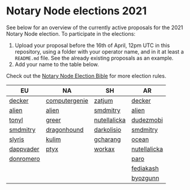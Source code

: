 # Notary Node elections 2021

See below for an overview of the currently active proposals for the 2021 Notary Node election.
To participate in the elections:

1. Upload your proposal before the 16th of April, 12pm UTC in this repository, using a folder with your operator name, and in it at least a `README.md` file. See the already existing proposals as an example.
2. Add your name to the table below.

Check out the [Notary Node Election Bible](https://github.com/KomodoPlatform/dPoW/blob/dev/doc/bible.md) for more election rules.

|   EU	|   NA	|   SH	|   AR	|
|---	|---	|---	|---	|
|[decker](decker/README.md)	|[computergenie](computergenie/README.md)	|[zatjum](zatjum/README.md)	|[decker](decker/README.md)	|
|[alien](alien/README.md)	|[alien](alien/README.md)	|[smdmitry](smdmitry/README.md)	|[alien](alien/README.md)	|
|[tonyl](tonyl/README.md)	|[greer](greer/README.md)	|	[nutellalicka](nutellalicka/README.md)|[dudezmobi](dudezmobi/README.md)	|
|[smdmitry](smdmitry/README.md)	|[dragonhound](dragonhound/README.md)	|[darkolisio](darkolisio/README.md)	|[smdmitry](smdmitry/README.md)	|
|[slyris](slyris/README.md)	|[kulim](kulim/README.md)	|[gcharang](gcharang/README.md)	|[ocean](ocean/README.md)	|
|[dappvader](dappvader/README.md)	|[ptyx](ptyx/README.md)	|[workax](workax/README.md)	|[nutellalicka](nutellalicka/README.md)	|
|[donromero](donromero/README.md)	|	|	|[paro](paro/README.md)	|
|	|	|	|[fediakash](fediakash/README.md)	|
|	|	|	|[byozgunn](byozgunn/README.md)	|
